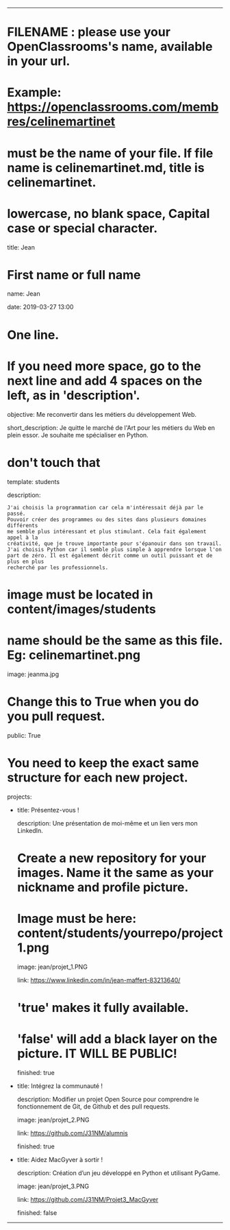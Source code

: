 ---


# FILENAME : please use your OpenClassrooms's name, available in your url.

# Example: https://openclassrooms.com/membres/celinemartinet

# must be the name of your file. If file name is celinemartinet.md, title is celinemartinet.

# lowercase, no blank space, Capital case or special character.

title: Jean


# First name or full name

name: Jean

date: 2019-03-27 13:00


# One line.

# If you need more space, go to the next line and add 4 spaces on the left, as in 'description'.

objective: Me reconvertir dans les métiers du développement Web.

short_description: Je quitte le marché de l'Art pour les métiers du Web en plein essor. 
    Je souhaite me spécialiser en Python.


# don't touch that

template: students

description:

    J'ai choisis la programmation car cela m'intéressait déjà par le passé.
    Pouvoir créer des programmes ou des sites dans plusieurs domaines différents 
    me semble plus intéressant et plus stimulant. Cela fait également appel à la 
    créativité, que je trouve importante pour s'épanouir dans son travail.
    J'ai choisis Python car il semble plus simple à apprendre lorsque l'on 
    part de zéro. Il est également décrit comme un outil puissant et de plus en plus
    recherché par les professionnels.

    

# image must be located in content/images/students

# name should be the same as this file. Eg: celinemartinet.png

image: jeanma.jpg


# Change this to True when you do you pull request.

public: True


# You need to keep the exact same structure for each new project.

projects:

  - title: Présentez-vous !

    description: Une présentation de moi-même et un lien vers mon LinkedIn.

    # Create a new repository for your images. Name it the same as your nickname and profile picture.

    # Image must be here: content/students/yourrepo/project1.png

    image: jean/projet_1.PNG

    link: https://www.linkedin.com/in/jean-maffert-83213640/

    # 'true' makes it fully available.

    # 'false' will add a black layer on the picture. IT WILL BE PUBLIC!

    finished: true

  - title: Intégrez la communauté !

    description: Modifier un projet Open Source pour comprendre le fonctionnement de Git, de Github et des pull requests. 

    image: jean/projet_2.PNG

    link: https://github.com/J31NM/alumnis

    finished: true

  - title: Aidez MacGyver à sortir !

    description: Création d’un jeu développé en Python et utilisant PyGame.

    image: jean/projet_3.PNG

    link: https://github.com/J31NM/Projet3_MacGyver

    finished: false

---